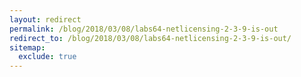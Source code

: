 ```yaml
---
layout: redirect
permalink: /blog/2018/03/08/labs64-netlicensing-2-3-9-is-out
redirect_to: /blog/2018/03/08/labs64-netlicensing-2-3-9-is-out/
sitemap:
  exclude: true
---
```

